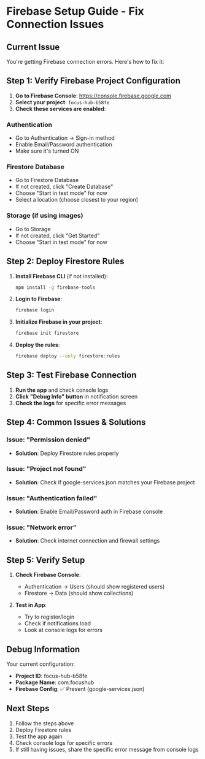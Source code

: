 # Firebase Setup Guide - Fix Connection Issues

## Current Issue
You're getting Firebase connection errors. Here's how to fix it:

## Step 1: Verify Firebase Project Configuration

1. **Go to Firebase Console**: https://console.firebase.google.com
2. **Select your project**: `focus-hub-b58fe`
3. **Check these services are enabled**:

### Authentication
- Go to Authentication → Sign-in method
- Enable Email/Password authentication
- Make sure it's turned ON

### Firestore Database
- Go to Firestore Database
- If not created, click "Create Database"
- Choose "Start in test mode" for now
- Select a location (choose closest to your region)

### Storage (if using images)
- Go to Storage
- If not created, click "Get Started"
- Choose "Start in test mode" for now

## Step 2: Deploy Firestore Rules

1. **Install Firebase CLI** (if not installed):
   ```bash
   npm install -g firebase-tools
   ```

2. **Login to Firebase**:
   ```bash
   firebase login
   ```

3. **Initialize Firebase in your project**:
   ```bash
   firebase init firestore
   ```

4. **Deploy the rules**:
   ```bash
   firebase deploy --only firestore:rules
   ```

## Step 3: Test Firebase Connection

1. **Run the app** and check console logs
2. **Click "Debug Info" button** in notification screen
3. **Check the logs** for specific error messages

## Step 4: Common Issues & Solutions

### Issue: "Permission denied"
- **Solution**: Deploy Firestore rules properly

### Issue: "Project not found"
- **Solution**: Check if google-services.json matches your Firebase project

### Issue: "Authentication failed"
- **Solution**: Enable Email/Password auth in Firebase console

### Issue: "Network error"
- **Solution**: Check internet connection and firewall settings

## Step 5: Verify Setup

1. **Check Firebase Console**:
   - Authentication → Users (should show registered users)
   - Firestore → Data (should show collections)

2. **Test in App**:
   - Try to register/login
   - Check if notifications load
   - Look at console logs for errors

## Debug Information

Your current configuration:
- **Project ID**: focus-hub-b58fe
- **Package Name**: com.focushub
- **Firebase Config**: ✅ Present (google-services.json)

## Next Steps

1. Follow the steps above
2. Deploy Firestore rules
3. Test the app again
4. Check console logs for specific errors
5. If still having issues, share the specific error message from console logs 